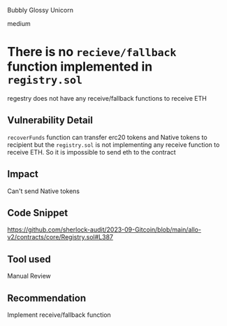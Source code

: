 Bubbly Glossy Unicorn

medium

# There is no `recieve/fallback` function implemented in `registry.sol`
regestry does not have any receive/fallback functions to receive ETH
## Vulnerability Detail
`recoverFunds` function can transfer erc20 tokens and Native tokens to recipient but the `registry.sol` is not implementing any receive function to receive ETH. So it is impossible to send eth to the contract
## Impact
Can't send Native tokens
## Code Snippet
https://github.com/sherlock-audit/2023-09-Gitcoin/blob/main/allo-v2/contracts/core/Registry.sol#L387
## Tool used

Manual Review

## Recommendation
Implement receive/fallback function